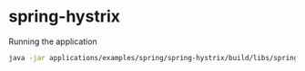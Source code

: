 # spring-hystrix

Running the application

```bash
java -jar applications/examples/spring/spring-hystrix/build/libs/spring-hystrix-0.0.1-SNAPSHOT.jar --app.batch.size=10000  --app.delay.ms=10 --app.loopCount=99999999
```
